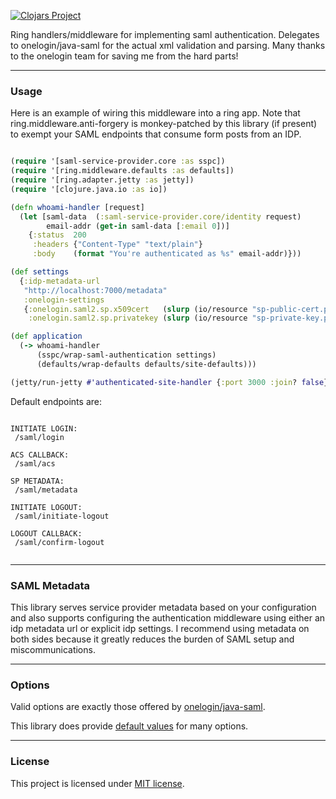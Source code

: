[![Clojars Project](https://img.shields.io/clojars/v/org.clojars.rutledgepaulv/saml-service-provider.svg)](https://clojars.org/org.clojars.rutledgepaulv/saml-service-provider)

Ring handlers/middleware for implementing saml authentication. Delegates to onelogin/java-saml for the actual xml
validation and parsing. Many thanks to the onelogin team for saving me from the hard parts!

---

### Usage

Here is an example of wiring this middleware into a ring app. Note that ring.middleware.anti-forgery is monkey-patched
by this library (if present)
to exempt your SAML endpoints that consume form posts from an IDP.

```clojure 

(require '[saml-service-provider.core :as sspc])
(require '[ring.middleware.defaults :as defaults])
(require '[ring.adapter.jetty :as jetty])
(require '[clojure.java.io :as io])

(defn whoami-handler [request]
  (let [saml-data  (:saml-service-provider.core/identity request)
        email-addr (get-in saml-data [:email 0])]
    {:status  200
     :headers {"Content-Type" "text/plain"}
     :body    (format "You're authenticated as %s" email-addr)}))

(def settings
  {:idp-metadata-url
   "http://localhost:7000/metadata"
   :onelogin-settings
   {:onelogin.saml2.sp.x509cert   (slurp (io/resource "sp-public-cert.pem"))
    :onelogin.saml2.sp.privatekey (slurp (io/resource "sp-private-key.pem"))}})

(def application
  (-> whoami-handler
      (sspc/wrap-saml-authentication settings)
      (defaults/wrap-defaults defaults/site-defaults)))

(jetty/run-jetty #'authenticated-site-handler {:port 3000 :join? false})

```

Default endpoints are:

``` 

INITIATE LOGIN: 
 /saml/login

ACS CALLBACK: 
 /saml/acs

SP METADATA:
 /saml/metadata

INITIATE LOGOUT:
 /saml/initiate-logout

LOGOUT CALLBACK:
 /saml/confirm-logout
 
```

---

### SAML Metadata

This library serves service provider metadata based on your configuration and also supports configuring the
authentication middleware using either an idp metadata url or explicit idp settings. I recommend using metadata on both
sides because it greatly reduces the burden of SAML setup and miscommunications.

---

### Options

Valid options are exactly those offered by [onelogin/java-saml](https://github.com/onelogin/java-saml#properties-file).

This library does provide [default values](./resources/saml-default-settings.edn) for many options.

---

### License

This project is licensed under [MIT license](http://opensource.org/licenses/MIT).
